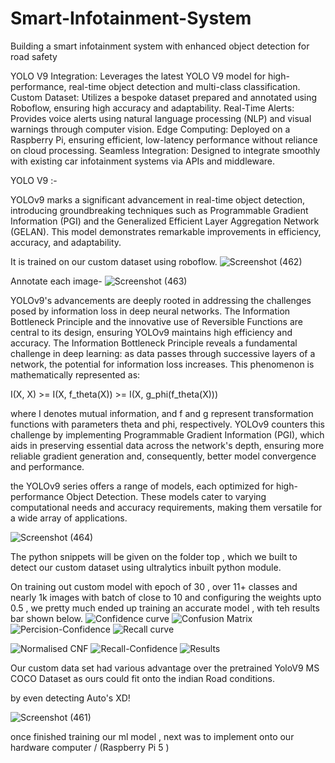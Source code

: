# Smart-Infotainment-System
Building a smart infotainment system with enhanced object detection for road safety

YOLO V9 Integration: Leverages the latest YOLO V9 model for high-performance, real-time object detection and multi-class classification.
Custom Dataset: Utilizes a bespoke dataset prepared and annotated using Roboflow, ensuring high accuracy and adaptability.
Real-Time Alerts: Provides voice alerts using natural language processing (NLP) and visual warnings through computer vision.
Edge Computing: Deployed on a Raspberry Pi, ensuring efficient, low-latency performance without reliance on cloud processing.
Seamless Integration: Designed to integrate smoothly with existing car infotainment systems via APIs and middleware.


YOLO V9 :-

YOLOv9 marks a significant advancement in real-time object detection, introducing groundbreaking techniques such as Programmable Gradient Information (PGI) and the Generalized Efficient Layer Aggregation Network (GELAN). This model demonstrates remarkable improvements in efficiency, accuracy, and adaptability.

It is trained on our custom dataset using roboflow.
![Screenshot (462)](https://github.com/nachiadhi/Smart-Infotainment-System/assets/127410673/aa31d246-466a-48bd-8d10-21c432af7e42)

Annotate each image-
![Screenshot (463)](https://github.com/nachiadhi/Smart-Infotainment-System/assets/127410673/b8e999a4-fbc0-4080-900f-4b128dfd880a)

YOLOv9's advancements are deeply rooted in addressing the challenges posed by information loss in deep neural networks. The Information Bottleneck Principle and the innovative use of Reversible Functions are central to its design, ensuring YOLOv9 maintains high efficiency and accuracy.
The Information Bottleneck Principle reveals a fundamental challenge in deep learning: as data passes through successive layers of a network, the potential for information loss increases. This phenomenon is mathematically represented as:

I(X, X) >= I(X, f_theta(X)) >= I(X, g_phi(f_theta(X)))

where I denotes mutual information, and f and g represent transformation functions with parameters theta and phi, respectively. YOLOv9 counters this challenge by implementing Programmable Gradient Information (PGI), which aids in preserving essential data across the network's depth, ensuring more reliable gradient generation and, consequently, better model convergence and performance.


the YOLOv9 series offers a range of models, each optimized for high-performance Object Detection. These models cater to varying computational needs and accuracy requirements, making them versatile for a wide array of applications.

![Screenshot (464)](https://github.com/nachiadhi/Smart-Infotainment-System/assets/127410673/e4524182-9b61-41d8-a92c-09062633e2fe)

The python snippets will be given on the folder top , which we built to detect our custom dataset using ultralytics inbuilt python module.

On training out custom model with epoch of 30 , over 11+ classes and nearly 1k images with batch of close to 10 and configuring the weights upto 0.5 , we pretty much ended up training an accurate model , with teh results bar shown below.
![Confidence curve](https://github.com/nachiadhi/Smart-Infotainment-System/assets/127410673/2becb82d-5559-4b40-95a6-d0a68dec2ef0)
![Confusion Matrix](https://github.com/nachiadhi/Smart-Infotainment-System/assets/127410673/68ebe3f4-158d-4b2f-a822-6bba6f1d149e)
![Percision-Confidence](https://github.com/nachiadhi/Smart-Infotainment-System/assets/127410673/5aa84a7f-fbcc-4370-ace7-07d8b005583e)
![Recall curve](https://github.com/nachiadhi/Smart-Infotainment-System/assets/127410673/23749d5a-8ea3-4f24-81f8-ebc6a50c0718)

![Normalised CNF](https://github.com/nachiadhi/Smart-Infotainment-System/assets/127410673/319a6662-d894-4bfb-84ec-780cb8637e49)
![Recall-Confidence](https://github.com/nachiadhi/Smart-Infotainment-System/assets/127410673/541360f5-23ad-40e8-aab9-95d0ddc608a5)
![Results](https://github.com/nachiadhi/Smart-Infotainment-System/assets/127410673/14e52f46-5a95-4a2b-a264-c2f0a764ebb7)


Our custom data set had various advantage over the pretrained YoloV9 MS COCO Dataset as ours could fit onto the indian Road conditions.

by even detecting Auto's XD!



![Screenshot (461)](https://github.com/nachiadhi/Smart-Infotainment-System/assets/127410673/9aba029c-72f0-460c-aa10-b932c320a948)



once finished training our ml model , next was to implement onto our hardware computer / (Raspberry Pi 5 )


